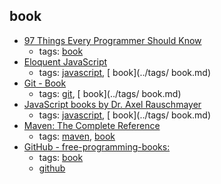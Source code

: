 book
---
* [97 Things Every Programmer Should Know](http://programmer.97things.oreilly.com/wiki/index.php/Contributions_Appearing_in_the_Book)
    * tags: [book](../tags/book.md)
* [Eloquent JavaScript](http://eloquentjavascript.net/)
    * tags: [javascript](../tags/javascript.md), [ book](../tags/ book.md)
* [Git - Book](https://git-scm.com/book)
    * tags: [git](../tags/git.md), [ book](../tags/ book.md)
* [JavaScript books by Dr. Axel Rauschmayer](http://exploringjs.com/)
    * tags: [javascript](../tags/javascript.md), [ book](../tags/ book.md)
* [Maven: The Complete Reference](http://books.sonatype.com/mvnref-book/reference/index.html)
    * tags: [maven](../tags/maven.md), [book](../tags/book.md)
* [GitHub - free-programming-books: ](https://github.com/vhf/free-programming-books)
    * tags: [book](../tags/book.md)
    * [github](https://github.com/vhf/free-programming-books)
